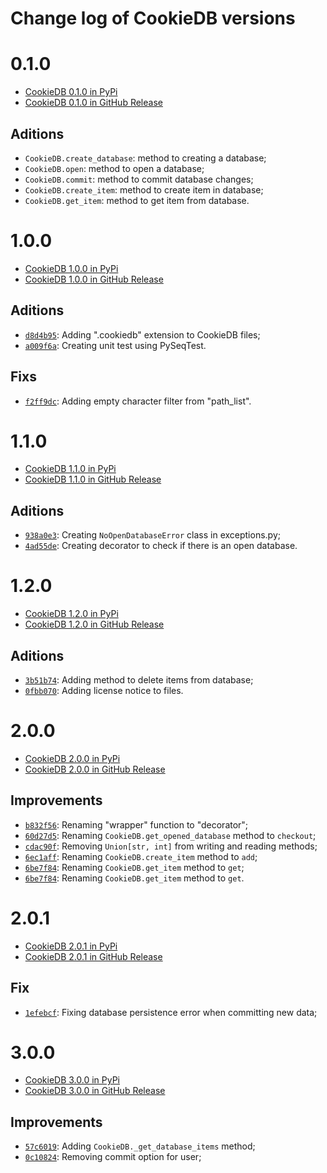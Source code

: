 # Change log of CookieDB versions

# 0.1.0

- [CookieDB 0.1.0 in PyPi](https://pypi.org/project/cookiedb/0.1.0/)
- [CookieDB 0.1.0 in GitHub Release](https://github.com/jaedsonpys/cookiedb/releases/tag/v0.1.0)

## Aditions

- `CookieDB.create_database`: method to creating a database;
- `CookieDB.open`: method to open a database;
- `CookieDB.commit`: method to commit database changes;
- `CookieDB.create_item`: method to create item in database;
- `CookieDB.get_item`: method to get item from database.

# 1.0.0

- [CookieDB 1.0.0 in PyPi](https://pypi.org/project/cookiedb/1.0.0/)
- [CookieDB 1.0.0 in GitHub Release](https://github.com/jaedsonpys/cookiedb/releases/tag/v1.0.0)

## Aditions

- [`d8d4b95`](https://github.com/jaedsonpys/cookiedb/commit/d8d4b95dca40ab1dac096e85a19878ffaa11c7ac): Adding ".cookiedb" extension to CookieDB files;
- [`a009f6a`](https://github.com/jaedsonpys/cookiedb/commit/a009f6a2aa000eb00bdf776088389f2d3aa84b13): Creating unit test using PySeqTest.

## Fixs

- [`f2ff9dc`](https://github.com/jaedsonpys/cookiedb/commit/f2ff9dcdd203acf8b973c74e45197e79fbecdec8): Adding empty character filter from "path_list".

# 1.1.0

- [CookieDB 1.1.0 in PyPi](https://pypi.org/project/cookiedb/1.1.0/)
- [CookieDB 1.1.0 in GitHub Release](https://github.com/jaedsonpys/cookiedb/releases/tag/v1.1.0)

## Aditions

- [`938a0e3`](https://github.com/jaedsonpys/cookiedb/commit/938a0e3ff0617fe86a8e052b72e5bdb65dbfe8e9): Creating `NoOpenDatabaseError` class in exceptions.py;
- [`4ad55de`](https://github.com/jaedsonpys/cookiedb/commit/4ad55def9d49c9ab7651b34934499a116ce6e114): Creating decorator to check if there is an open database.

# 1.2.0

- [CookieDB 1.2.0 in PyPi](https://pypi.org/project/cookiedb/1.2.0/)
- [CookieDB 1.2.0 in GitHub Release](https://github.com/jaedsonpys/cookiedb/releases/tag/v1.2.0)

## Aditions

- [`3b51b74`](https://github.com/jaedsonpys/cookiedb/commit/3b51b7411bebcc1b5fd10431542f47ac4eda958f): Adding method to delete items from database;
- [`0fbb070`](https://github.com/jaedsonpys/cookiedb/commit/0fbb0706a67bfaca50a1961c9f321d400368fd12): Adding license notice to files.

# 2.0.0

- [CookieDB 2.0.0 in PyPi](https://pypi.org/project/cookiedb/2.0.0/)
- [CookieDB 2.0.0 in GitHub Release](https://github.com/jaedsonpys/cookiedb/releases/tag/v2.0.0)

## Improvements

- [`b832f56`](https://github.com/jaedsonpys/cookiedb/commit/b832f56): Renaming "wrapper" function to "decorator";
- [`60d27d5`](https://github.com/jaedsonpys/cookiedb/commit/60d27d5): Renaming `CookieDB.get_opened_database` method to `checkout`;
- [`cdac90f`](https://github.com/jaedsonpys/cookiedb/commit/cdac90f): Removing `Union[str, int]` from writing and reading methods;
- [`6ec1aff`](https://github.com/jaedsonpys/cookiedb/commit/6ec1aff): Renaming `CookieDB.create_item` method to `add`;
- [`6be7f84`](https://github.com/jaedsonpys/cookiedb/commit/6be7f84): Renaming `CookieDB.get_item` method to `get`;
- [`6be7f84`](https://github.com/jaedsonpys/cookiedb/commit/6be7f84): Renaming `CookieDB.get_item` method to `get`.

# 2.0.1

- [CookieDB 2.0.1 in PyPi](https://pypi.org/project/cookiedb/2.0.1/)
- [CookieDB 2.0.1 in GitHub Release](https://github.com/jaedsonpys/cookiedb/releases/tag/v2.0.1)

## Fix

- [`1efebcf`](https://github.com/jaedsonpys/cookiedb/commit/1efebcf): Fixing database persistence error when committing new data;

# 3.0.0

- [CookieDB 3.0.0 in PyPi](https://pypi.org/project/cookiedb/3.0.0/)
- [CookieDB 3.0.0 in GitHub Release](https://github.com/jaedsonpys/cookiedb/releases/tag/v3.0.0)

## Improvements

- [`57c6019`](https://github.com/jaedsonpys/cookiedb/commit/57c6019): Adding `CookieDB._get_database_items` method;
- [`0c10824`](https://github.com/jaedsonpys/cookiedb/commit/0c10824): Removing commit option for user;
